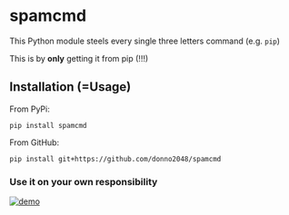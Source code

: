 # spamcmd

This Python module steels every single three letters command (e.g. `pip`)

This is by **only** getting it from pip (!!!)

## Installation (=Usage)

From PyPi:

`pip install spamcmd`

From GitHub:

`pip install git+https://github.com/donno2048/spamcmd`

### Use it on your own responsibility

[![demo](https://asciinema.org/a/411768.svg)](https://asciinema.org/a/411768)

